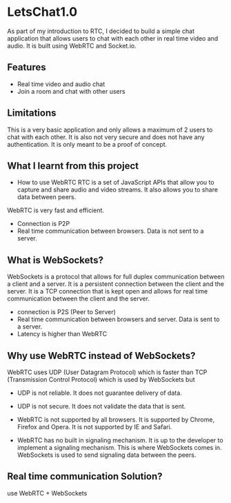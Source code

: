 # LetsChat1.0

As part of my introduction to RTC, I decided to build a simple chat application that allows users to chat with each other in real time video and audio. It is built using WebRTC and Socket.io.


## Features

* Real time video and audio chat
* Join a room and chat with other users

## Limitations
This is a very basic application and only allows a maximum of 2 users to chat with each other. It is also not very secure and does not have any authentication. It is only meant to be a proof of concept.

## What I learnt from this project

* How to use WebRTC
RTC is a set of JavaScript APIs that allow you to capture and share audio and video streams. It also allows you to share data between peers. 

WebRTC is very fast and efficient.
- Connection is P2P	
- Real time communication between browsers. Data is not sent to a server.

## What is WebSockets?

WebSockets is a protocol that allows for full duplex communication between a client and a server. It is a persistent connection between the client and the server. It is a TCP connection that is kept open and allows for real time communication between the client and the server.

- connection is P2S (Peer to Server)
- Real time communication between browsers and server. Data is sent to a server.
- Latency is higher than WebRTC

## Why use WebRTC instead of WebSockets?
WebRTC uses UDP (User Datagram Protocol) which is faster than TCP (Transmission Control Protocol) which is used by WebSockets but 

- UDP is not reliable. It does not guarantee delivery of data.
- UDP is not secure. It does not validate the data that is sent.
- WebRTC is not supported by all browsers. It is supported by Chrome, Firefox and Opera. It is not supported by IE and Safari.

- WebRTC has no built in signaling mechanism. It is up to the developer to implement a signaling mechanism. This is where WebSockets comes in. WebSockets is used to send signaling data between the peers.

## Real time communication Solution?
use WebRTC + WebSockets

